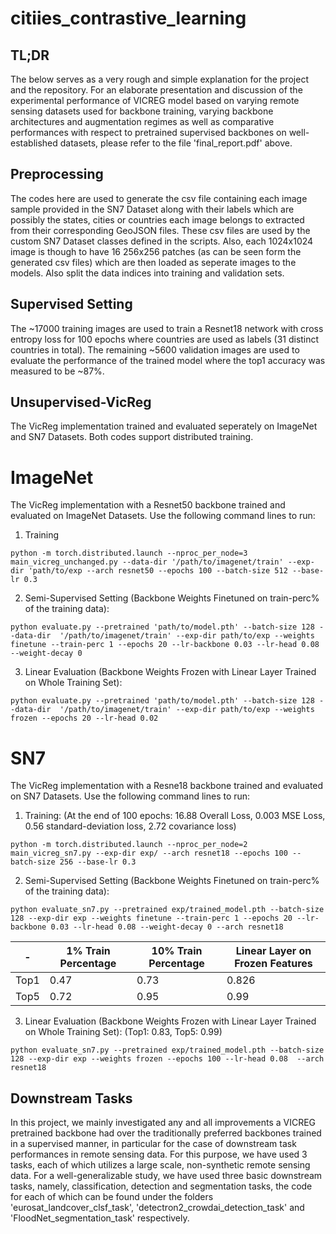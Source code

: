 # citiies_contrastive_learning

## TL;DR 

The below serves as a very rough and simple explanation for the project and the repository. For an elaborate presentation and discussion of the experimental performance of VICREG model based on varying remote sensing datasets used for backbone training, varying backbone architectures and augmentation regimes as well as comparative performances with respect to pretrained supervised backbones on well-established datasets, please refer to the file 'final_report.pdf' above.

## Preprocessing

The codes here are used to generate the csv file containing each image sample provided in the SN7 Dataset along with their labels which are possibly
the states, cities or countries each image belongs to extracted from their corresponding GeoJSON files. These csv files are used by the custom SN7 Dataset classes defined in the scripts. Also, each 1024x1024 image is though to have 16 256x256 patches (as can be seen form the generated csv files) which are then loaded as seperate images to the models. Also split the data indices into training and validation sets.

## Supervised Setting

The ~17000 training images are used to train a Resnet18 network with cross entropy loss for 100 epochs where countries are used as labels (31 distinct 
countries in total). The remaining ~5600 validation images are used to evaluate the performance of the trained model where the top1 accuracy was measured 
to be ~87%.

## Unsupervised-VicReg

The VicReg implementation trained and evaluated seperately on ImageNet and SN7 Datasets. Both codes support distributed training.

# ImageNet

The VicReg implementation with a Resnet50 backbone trained and evaluated on ImageNet Datasets. Use the following command lines to run:

1) Training

```
python -m torch.distributed.launch --nproc_per_node=3 main_vicreg_unchanged.py --data-dir '/path/to/imagenet/train' --exp-dir 'path/to/exp --arch resnet50 --epochs 100 --batch-size 512 --base-lr 0.3
```

2) Semi-Supervised Setting (Backbone Weights Finetuned on train-perc% of the training data):

```
python evaluate.py --pretrained 'path/to/model.pth' --batch-size 128 --data-dir  '/path/to/imagenet/train' --exp-dir path/to/exp --weights finetune --train-perc 1 --epochs 20 --lr-backbone 0.03 --lr-head 0.08 --weight-decay 0
```

3) Linear Evaluation (Backbone Weights Frozen with Linear Layer Trained on Whole Training Set):

```
python evaluate.py --pretrained 'path/to/model.pth' --batch-size 128 --data-dir  '/path/to/imagenet/train' --exp-dir path/to/exp --weights frozen --epochs 20 --lr-head 0.02
```

# SN7

The VicReg implementation with a Resne18 backbone trained and evaluated on SN7 Datasets. Use the following command lines to run:

1) Training: (At the end of 100 epochs: 16.88 Overall Loss, 0.003 MSE Loss, 0.56 standard-deviation loss, 2.72 covariance loss)

```
python -m torch.distributed.launch --nproc_per_node=2 main_vicreg_sn7.py --exp-dir exp/ --arch resnet18 --epochs 100 --batch-size 256 --base-lr 0.3
```

2) Semi-Supervised Setting (Backbone Weights Finetuned on train-perc% of the training data):

```
python evaluate_sn7.py --pretrained exp/trained_model.pth --batch-size 128 --exp-dir exp --weights finetune --train-perc 1 --epochs 20 --lr-backbone 0.03 --lr-head 0.08 --weight-decay 0 --arch resnet18
```

| - | 1% Train Percentage | 10% Train Percentage | Linear Layer on Frozen Features |
| ------------- | ------------- | ------------- | ------------- |
| Top1  | 0.47  | 0.73  | 0.826 |
| Top5  | 0.72 | 0.95  | 0.99 |

3) Linear Evaluation (Backbone Weights Frozen with Linear Layer Trained on Whole Training Set): (Top1: 0.83, Top5: 0.99)

```
python evaluate_sn7.py --pretrained exp/trained_model.pth --batch-size 128 --exp-dir exp --weights frozen --epochs 100 --lr-head 0.08  --arch resnet18
```
## Downstream Tasks

In this project, we mainly investigated any and all improvements a VICREG pretrained backbone had over the traditionally preferred backbones trained in a supervised manner, in particular for the case of downstream task performances in remote sensing data. For this purpose, we have used 3 tasks, each of which utilizes a large scale, non-synthetic remote sensing data. For a well-generalizable study, we have used three basic downstream tasks, namely, classification, detection and segmentation tasks, the code for each of which can be found under the folders 'eurosat_landcover_clsf_task', 'detectron2_crowdai_detection_task' and 'FloodNet_segmentation_task' respectively.





